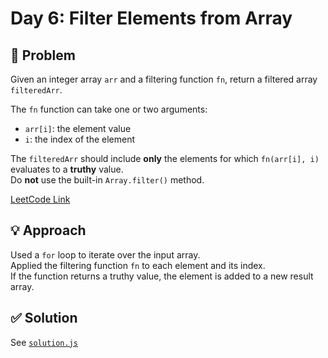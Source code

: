 # Day 6: Filter Elements from Array

## 📝 Problem
Given an integer array `arr` and a filtering function `fn`, return a filtered array `filteredArr`.

The `fn` function can take one or two arguments:
- `arr[i]`: the element value
- `i`: the index of the element

The `filteredArr` should include **only** the elements for which `fn(arr[i], i)` evaluates to a **truthy** value.  
Do **not** use the built-in `Array.filter()` method.

[LeetCode Link](https://leetcode.com/problems/filter-elements-from-array/)

## 💡 Approach
Used a `for` loop to iterate over the input array.  
Applied the filtering function `fn` to each element and its index.  
If the function returns a truthy value, the element is added to a new result array.

## ✅ Solution
See [`solution.js`](./solution.js)
